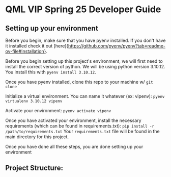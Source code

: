 # QML VIP Spring 25 Developer Guide

## Setting up your environment

Before you begin, make sure that you have pyenv installed. If you don't have it installed check it out [here]{https://github.com/pyenv/pyenv?tab=readme-ov-file#installation}. 

Before you begin setting up this project's environment, we will first need to install the correct version of python. We will be using python version 3.10.12. You install this with `pyenv install 3.10.12`.

Once you have pyenv installed, clone this repo to your machine w/ `git clone`

Initialize a virtual environment. You can name it whatever (ex: vipenv): `pyenv virtualenv 3.10.12 vipenv`

Activate your environment: `pyenv activate vipenv`

Once you have activated your environment, install the necessary requirements (which can be found in requirements.txt):
`pip install -r /path/to/requirements.txt`
Your `requirements.txt` file will be found in the main directory for this project. 

Once you have done all these steps, you are done setting up your environment

## Project Structure:
